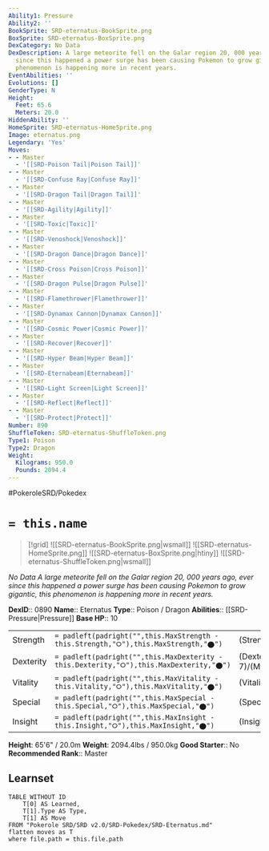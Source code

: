 ```yaml
---
Ability1: Pressure
Ability2: ''
BookSprite: SRD-eternatus-BookSprite.png
BoxSprite: SRD-eternatus-BoxSprite.png
DexCategory: No Data
DexDescription: A large meteorite fell on the Galar region 20, 000 years ago, ever
  since this happened a power surge has been causing Pokemon to grow gigantic, this
  phenomenon is happening more in recent years.
EventAbilities: ''
Evolutions: []
GenderType: N
Height:
  Feet: 65.6
  Meters: 20.0
HiddenAbility: ''
HomeSprite: SRD-eternatus-HomeSprite.png
Image: eternatus.png
Legendary: 'Yes'
Moves:
- - Master
  - '[[SRD-Poison Tail|Poison Tail]]'
- - Master
  - '[[SRD-Confuse Ray|Confuse Ray]]'
- - Master
  - '[[SRD-Dragon Tail|Dragon Tail]]'
- - Master
  - '[[SRD-Agility|Agility]]'
- - Master
  - '[[SRD-Toxic|Toxic]]'
- - Master
  - '[[SRD-Venoshock|Venoshock]]'
- - Master
  - '[[SRD-Dragon Dance|Dragon Dance]]'
- - Master
  - '[[SRD-Cross Poison|Cross Poison]]'
- - Master
  - '[[SRD-Dragon Pulse|Dragon Pulse]]'
- - Master
  - '[[SRD-Flamethrower|Flamethrower]]'
- - Master
  - '[[SRD-Dynamax Cannon|Dynamax Cannon]]'
- - Master
  - '[[SRD-Cosmic Power|Cosmic Power]]'
- - Master
  - '[[SRD-Recover|Recover]]'
- - Master
  - '[[SRD-Hyper Beam|Hyper Beam]]'
- - Master
  - '[[SRD-Eternabeam|Eternabeam]]'
- - Master
  - '[[SRD-Light Screen|Light Screen]]'
- - Master
  - '[[SRD-Reflect|Reflect]]'
- - Master
  - '[[SRD-Protect|Protect]]'
Number: 890
ShuffleToken: SRD-eternatus-ShuffleToken.png
Type1: Poison
Type2: Dragon
Weight:
  Kilograms: 950.0
  Pounds: 2094.4
---
```


#PokeroleSRD/Pokedex

# `= this.name`

> [!grid]
> ![[SRD-eternatus-BookSprite.png|wsmall]]
> ![[SRD-eternatus-HomeSprite.png]]
> ![[SRD-eternatus-BoxSprite.png|htiny]]
> ![[SRD-eternatus-ShuffleToken.png|wsmall]]


*No Data*
*A large meteorite fell on the Galar region 20, 000 years ago, ever since this happened a power surge has been causing Pokemon to grow gigantic, this phenomenon is happening more in recent years.*

**DexID**:: 0890
**Name**:: Eternatus
**Type**:: Poison / Dragon
**Abilities**:: [[SRD-Pressure|Pressure]]
**Base HP**:: 10

|           |                                                                                        |                                          |
| --------- | -------------------------------------------------------------------------------------- | ---------------------------------------- |
| Strength  | `= padleft(padright("",this.MaxStrength - this.Strength,"⭘"),this.MaxStrength,"⬤")`    | (Strength::5)/(MaxStrength::5)   |
| Dexterity | `= padleft(padright("",this.MaxDexterity - this.Dexterity,"⭘"),this.MaxDexterity,"⬤")` | (Dexterity:: 7)/(MaxDexterity::7) |
| Vitality  | `= padleft(padright("",this.MaxVitality - this.Vitality,"⭘"),this.MaxVitality,"⬤")`    | (Vitality::6)/(MaxVitality::6)   |
| Special   | `= padleft(padright("",this.MaxSpecial - this.Special,"⭘"),this.MaxSpecial,"⬤")`       | (Special::8)/(MaxSpecial::8)     |
| Insight   | `= padleft(padright("",this.MaxInsight - this.Insight,"⭘"),this.MaxInsight,"⬤")`       | (Insight::6)/(MaxInsight::6)     |

**Height**: 65'6" / 20.0m
**Weight**: 2094.4lbs / 950.0kg
**Good Starter**:: No
**Recommended Rank**:: Master

## Learnset

```dataview
TABLE WITHOUT ID
    T[0] AS Learned,
    T[1].Type AS Type,
    T[1] AS Move
FROM "Pokerole SRD/SRD v2.0/SRD-Pokedex/SRD-Eternatus.md"
flatten moves as T
where file.path = this.file.path
```
